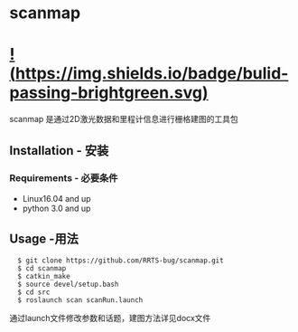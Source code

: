 # scanmap 
# [!(https://img.shields.io/badge/bulid-passing-brightgreen.svg)](https://github.com/RRTS-bug/scanmap)

scanmap 是通过2D激光数据和里程计信息进行栅格建图的工具包

## Installation - 安装

### Requirements - 必要条件

* Linux16.04 and up
* python 3.0 and up

## Usage -用法
```
  $ git clone https://github.com/RRTS-bug/scanmap.git
  $ cd scanmap
  $ catkin_make
  $ source devel/setup.bash
  $ cd src
  $ roslaunch scan scanRun.launch
 ```

通过launch文件修改参数和话题，建图方法详见docx文件
